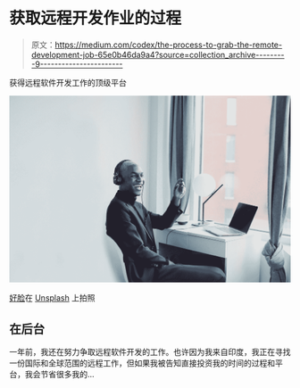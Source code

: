 # 获取远程开发作业的过程

> 原文：<https://medium.com/codex/the-process-to-grab-the-remote-development-job-65e0b46da9a4?source=collection_archive---------9----------------------->

获得远程软件开发工作的顶级平台

![](img/1ff7bc9d5341e93e52e0851b72727fd7.png)

[好脸](https://unsplash.com/@goodfacesagency?utm_source=medium&utm_medium=referral)在 [Unsplash](https://unsplash.com?utm_source=medium&utm_medium=referral) 上拍照

## 在后台

一年前，我还在努力争取远程软件开发的工作。也许因为我来自印度，我正在寻找一份国际和全球范围的远程工作，但如果我被告知直接投资我的时间的过程和平台，我会节省很多我的…